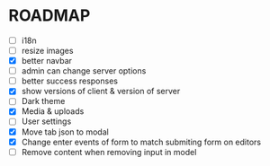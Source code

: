 # ROADMAP

- [ ] i18n
- [ ] resize images
- [x] better navbar
- [ ] admin can change server options
- [ ] better success responses
- [x] show versions of client & version of server
- [ ] Dark theme
- [x] Media & uploads
- [ ] User settings
- [x] Move tab json to modal
- [x] Change enter events of form to match submiting form on editors
- [ ] Remove content when removing input in model